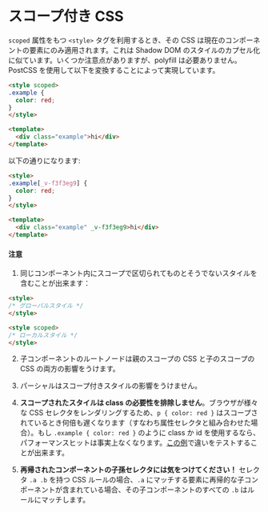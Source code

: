 # スコープ付き CSS

`scoped` 属性をもつ `<style>` タグを利用するとき、その CSS は現在のコンポーネントの要素にのみ適用されます。これは Shadow DOM のスタイルのカプセル化に似ています。いくつか注意点がありますが、polyfill は必要ありません。PostCSS を使用して以下を変換することによって実現しています。

``` html
<style scoped>
.example {
  color: red;
}
</style>

<template>
  <div class="example">hi</div>
</template>
```

以下の通りになります:

``` html
<style>
.example[_v-f3f3eg9] {
  color: red;
}
</style>

<template>
  <div class="example" _v-f3f3eg9>hi</div>
</template>
```

#### 注意

1. 同じコンポーネント内にスコープで区切られてものとそうでないスタイルを含むことが出来ます：

  ``` html
  <style>
  /* グローバルスタイル */
  </style>

  <style scoped>
  /* ローカルスタイル */
  </style>
  ```

2. 子コンポーネントのルートノードは親のスコープの CSS と子のスコープの CSS の両方の影響をうけます。

3. パーシャルはスコープ付きスタイルの影響をうけません。

4. **スコープされたスタイルは class の必要性を排除しません**。ブラウザが様々な CSS セレクタをレンダリングするため、`p { color: red }` はスコープされているとき何倍も遅くなります（すなわち属性セレクタと組み合わせた場合）。もし `.example { color: red }` のように class か id を使用するなら、パフォーマンスヒットは事実上なくなります。[この例](http://stevesouders.com/efws/css-selectors/csscreate.php)で違いをテストすることが出来ます。

5. **再帰されたコンポーネントの子孫セレクタには気をつけてください！** セレクタ `.a .b` を持つ CSS ルールの場合、`.a` にマッチする要素に再帰的な子コンポーネントが含まれている場合、その子コンポーネントのすべての `.b` はルールにマッチします。
